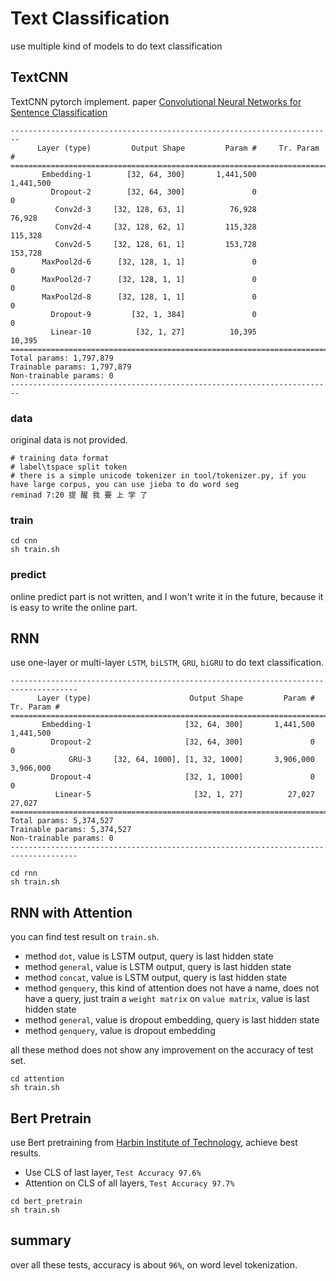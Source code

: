 # Text Classification
use multiple kind of models to do text classification

## TextCNN
TextCNN pytorch implement. paper [Convolutional Neural Networks for Sentence Classification](https://arxiv.org/abs/1408.5882)

```
------------------------------------------------------------------------
      Layer (type)         Output Shape         Param #     Tr. Param #
========================================================================
       Embedding-1        [32, 64, 300]       1,441,500       1,441,500
         Dropout-2        [32, 64, 300]               0               0
          Conv2d-3     [32, 128, 63, 1]          76,928          76,928
          Conv2d-4     [32, 128, 62, 1]         115,328         115,328
          Conv2d-5     [32, 128, 61, 1]         153,728         153,728
       MaxPool2d-6      [32, 128, 1, 1]               0               0
       MaxPool2d-7      [32, 128, 1, 1]               0               0
       MaxPool2d-8      [32, 128, 1, 1]               0               0
         Dropout-9         [32, 1, 384]               0               0
         Linear-10          [32, 1, 27]          10,395          10,395
========================================================================
Total params: 1,797,879
Trainable params: 1,797,879
Non-trainable params: 0
------------------------------------------------------------------------
```

### data
original data is not provided.

```
# training data format
# label\tspace split token
# there is a simple unicode tokenizer in tool/tokenizer.py, if you have large corpus, you can use jieba to do word seg
reminad	7:20 提 醒 我 要 上 学 了
```

### train

```
cd cnn
sh train.sh
```

### predict

online predict part is not written, and I won't write it in the future, because it is easy to write the online part.

## RNN

use one-layer or multi-layer `LSTM`, `biLSTM`, `GRU`, `biGRU` to do text classification.

```
-------------------------------------------------------------------------------------
      Layer (type)                      Output Shape         Param #     Tr. Param #
=====================================================================================
       Embedding-1                     [32, 64, 300]       1,441,500       1,441,500
         Dropout-2                     [32, 64, 300]               0               0
             GRU-3     [32, 64, 1000], [1, 32, 1000]       3,906,000       3,906,000
         Dropout-4                     [32, 1, 1000]               0               0
          Linear-5                       [32, 1, 27]          27,027          27,027
=====================================================================================
Total params: 5,374,527
Trainable params: 5,374,527
Non-trainable params: 0
-------------------------------------------------------------------------------------
```

```
cd rnn
sh train.sh
```

## RNN with Attention

you can find test result on `train.sh`.

 - method `dot`, value is LSTM output, query is last hidden state
 - method `general`, value is LSTM output, query is last hidden state
 - method `concat`, value is LSTM output, query is last hidden state
 - method `genquery`, this kind of attention does not have a name, does not have a query, just train a `weight matrix` on `value matrix`, value is last hidden state
 - method `general`, value is dropout embedding, query is last hidden state
 - method `genquery`, value is dropout embedding

all these method does not show any improvement on the accuracy of test set.

```
cd attention
sh train.sh
```

## Bert Pretrain

use Bert pretraining from [Harbin Institute of Technology](https://github.com/ymcui/Chinese-BERT-wwm), achieve best results.

 - Use CLS of last layer, `Test Accuracy 97.6%`
 - Attention on CLS of all layers, `Test Accuracy 97.7%`

```
cd bert_pretrain
sh train.sh
```

## summary

over all these tests, accuracy is about `96%`, on word level tokenization.

